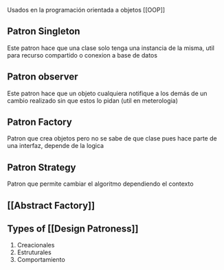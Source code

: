 
Usados en la programación orientada a objetos [[OOP]]

## Patron Singleton

Este patron hace que una clase solo tenga una instancia de la misma, util para recurso compartido o conexion a base de datos

## Patron observer

Este patron hace que un objeto cualquiera notifique a los demás de un cambio realizado sin que estos lo pidan (util en meterologia)

## Patron Factory

Patron que crea objetos pero no se sabe de que clase pues hace parte de una interfaz, depende de la logica

## Patron Strategy

Patron que permite cambiar el algoritmo dependiendo el contexto

## [[Abstract Factory]]

## Types of [[Design Patroness]]

1.  Creacionales
2.  Estruturales
3. Comportamiento
